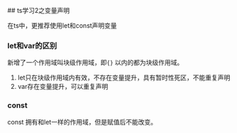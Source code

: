 ﻿﻿﻿## ts学习2之变量声明在ts中，更推荐使用let和const声明变量### let和var的区别新增了一个作用域叫块级作用域，即`{}` 以内的都为块级作用域。1. let只在块级作用域内有效，不存在变量提升，具有暂时性死区，不能重复声明2. var存在变量提升，可以重复声明### const const 拥有和let一样的作用域，但是赋值后不能改变。